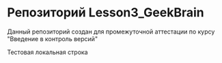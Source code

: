 ﻿# Репозиторий Lesson3_GeekBrain

Данный репозиторий создан для промежуточной аттестации по курсу "Введение в контроль версий"

Тестовая локальная строка